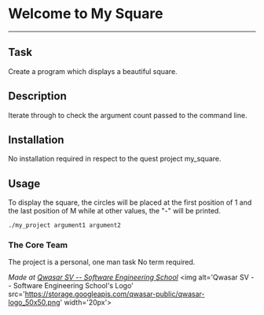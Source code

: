 # Welcome to My Square
***

## Task
Create a program which displays a beautiful square.

## Description
Iterate through to check the argument count passed to the command line.

## Installation
No installation required in respect to the quest project my_square.

## Usage
To display the square, the circles will be placed at the first position of 1 and the last position of M while at other values, the "-" will be printed.

```
./my_project argument1 argument2
```

### The Core Team
The project is a personal, one man task No term required.

<span><i>Made at <a href='https://qwasar.io'>Qwasar SV -- Software Engineering School</a></i></span>
<span><img alt='Qwasar SV -- Software Engineering School's Logo' src='https://storage.googleapis.com/qwasar-public/qwasar-logo_50x50.png' width='20px'></span>
